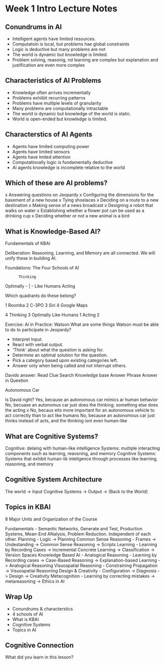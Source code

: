 # Week 1 Intro Lecture Notes

## Conundrums in AI

- Intelligent agents have limited resources.
- Computatoin is local, but problems hae global constraints
- Logic is deductive but many problems are not
- The world is dynamic but knowledge is limited.
- Problem solving, reasonig, nd learning are complex but explanation and justification are even more complex

## Characteristics of AI Problems
- Knowledge often arrives incrementally
- Problems exhiibit recurring patterns
- Problems have multiple levels of granularity
- Many problems are computationally intractable
- The world is dynamic but knowledge of the world is static.
- World is open-ended but knowledge is limited.

## Characterstics of AI Agents

- Agents have limited computing power
- Agents have limited sensors
- Agents have lmited attention
- Computatinoally logic is fundamentally deductive
- AI agents knowledge is incomplete relative to the world

## Which of these are AI problems?

x Answering questions on Jeopardy
x Configuring the dimensions for the basement of a new house
x Tying shoelaces
x Deciding on a route to a new destination
x Making sense of a news broadcast
x Designing a robot that walks on water
x Establishing whether a flower pot can be used as a drinking cup
x Deciding whether or not a new animal is a bird


## What is Knowledge-Based AI?

Fundamentals of KBAI

Deliberation: Reasoning, Learning, and Memory are all connected.  We will unify these in building AI.

Foundations: The Four Schools of AI

	      Thinking
Optimally   -    |   -   Like Humans
	      Acting

Which quadrants do these belong?

1 Roomba
2 C-3PO
3 Siri
4 Google Maps

4           Thinking      3
Optimally		Like Humans
1           Acting        2 

Exercise: AI in Practice:  Watson
What are some things Watson must be able to do to participate in Jeopardy?
- Interpret Input.
- React with verbal output.
- 'Think' about what the question is asking for.
- Determine an optimal solution for the question.
- Pick a category based upon existing categories left.
- Answer only when being called and not interrupt others.

Davids answer:
Read Clue
Search Knowledge base
Answer
Phrase Answer in Question

Autonomous Car

Is David right?
  Yes, because an autonomous car mimics ar human behavior
  No, becuase an autonomus car just does the thinking; something else does the acting
x No, becaus eits more important for an autonomous vehicle to act correctly than to act like humans
  No, because an autonomous car just thinks instead of acts, and the thinking isnt even human-like

## What are Cognitive Systems?

Cognitive:  delaing with human-like intelligence
Systems: multiple interacting components such as learning, reaosning, and memory
Cognitive Systems:  Systems that exhibit human-lik inteligence through processes like learning, reasoning, and memory

## Cognitive System Architecture

The world -> Input Cognitive Systems -> Output -> (Back to the World)

## Topics in KBAI

8 Major Units and Organization of the Course

Fundamentals - Semantic Networks, Generate and Test, Production Systems, Mean-End ANalysis, Problem Reduction.  Independent of each other.
Planning - Logic -> Planning
Common Sense Reasoning - Frames -> Undestanding -> Common Sense Reasoning -> Scripts
Learning - Learning by Recording Cases -> Incremental Concrete Learning -> Classification -> Version Spaces
Knowledge Based AI -
Analogical Reasoning - Learning by Recording cases -> Case-Based Reasoning -> Explanation-based Learning -> Analogical Reasoning
Visuospatial Reasoning - Constraining Propagation -> Visuospatial Reasoning
Design & Creativity - Configuration -> Diagnosis -> Design -> Creativity
Metacognition - Learning by correcting mistakes -> metareasoning -> Ethics in AI

## Wrap Up
- Conundrums & characterstics
- 4 schools of AI
- What is KBAI
- Cognitive Systems
- Topics in AI

## Cognitive Connection

What did you learn in this lesson?